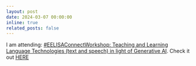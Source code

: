 ```yaml
---
layout: post
date: 2024-03-07 00:00:00
inline: true
related_posts: false
---
```


I am attending: [#EELISAConnectWorkshop: Teaching and Learning Language Technologies (text and speech) in light of Generative AI](https://eelisa.eu/events/eelisaconnectworkshop-teaching-and-learning-language-technologies-text-and-speech-in-light-of-generative-ai/). Check it out [HERE](/blog/2024/eelisa/)
